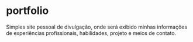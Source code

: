 # portfolio
 Simples site pessoal de divulgação, onde será exibido minhas informações de experiências profissionais, habilidades, projeto e meios de contato.

